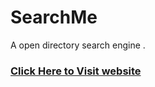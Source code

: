 # SearchMe
A open directory search engine .
### [Click Here to Visit website](https://logesh-works.github.io/easysearch/)
